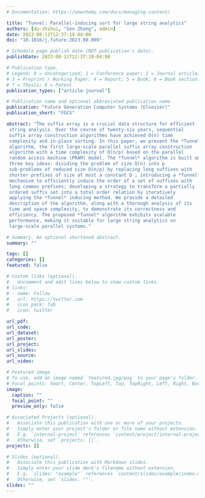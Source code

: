 ```yaml
---
# Documentation: https://wowchemy.com/docs/managing-content/

title: "Tunnel: Parallel-inducing sort for large string analytics"
authors: [du-zhihui, "Sen Zhang", admin]
date: 2023-08-11T12:37:19-04:00
doi: "10.1016/j.future.2023.08.009"

# Schedule page publish date (NOT publication's date).
publishDate: 2023-08-11T12:37:19-04:00

# Publication type.
# Legend: 0 = Uncategorized; 1 = Conference paper; 2 = Journal article;
# 3 = Preprint / Working Paper; 4 = Report; 5 = Book; 6 = Book section;
# 7 = Thesis; 8 = Patent
publication_types: ["article-journal"]

# Publication name and optional abbreviated publication name.
publication: "Future Generation Computer Systems (Elsevier)"
publication_short: "FGCS"

abstract: "The suffix array is a crucial data structure for efficient
 string analysis. Over the course of twenty-six years, sequential
 suffix array construction algorithms have achieved O(n) time
 complexity and in-place sorting. In this paper, we present the *Tunnel*
 algorithm, the first large-scale parallel suffix array construction
 algorithm with a time complexity of O(n/p) based on the parallel
 random access machine (PRAM) model. The *Tunnel* algorithm is built on
 three key ideas: dividing the problem of size O(n) into p
 sub-problems of reduced size O(n/p) by replacing long suffixes with
 shorter prefixes of size at most a constant D ; introducing a *Tunnel*
 mechanism to efficiently induce the order of a set of suffixes with
 long common prefixes; developing a strategy to transform a partially
 ordered suffix set into a total order relation by iteratively
 applying the *Tunnel* inducing method. We provide a detailed
 description of the algorithm, along with a thorough analysis of its
 time and space complexity, to demonstrate its correctness and
 efficiency. The proposed *Tunnel* algorithm exhibits scalable
 performance, making it suitable for large string analytics on
 large-scale parallel systems."

# Summary. An optional shortened abstract.
summary: ""

tags: []
categories: []
featured: false

# Custom links (optional).
#   Uncomment and edit lines below to show custom links.
# links:
# - name: Follow
#   url: https://twitter.com
#   icon_pack: fab
#   icon: twitter

url_pdf:
url_code:
url_dataset:
url_poster:
url_project:
url_slides:
url_source:
url_video:

# Featured image
# To use, add an image named `featured.jpg/png` to your page's folder. 
# Focal points: Smart, Center, TopLeft, Top, TopRight, Left, Right, BottomLeft, Bottom, BottomRight.
image:
  caption: ""
  focal_point: ""
  preview_only: false

# Associated Projects (optional).
#   Associate this publication with one or more of your projects.
#   Simply enter your project's folder or file name without extension.
#   E.g. `internal-project` references `content/project/internal-project/index.md`.
#   Otherwise, set `projects: []`.
projects: []

# Slides (optional).
#   Associate this publication with Markdown slides.
#   Simply enter your slide deck's filename without extension.
#   E.g. `slides: "example"` references `content/slides/example/index.md`.
#   Otherwise, set `slides: ""`.
slides: ""
---
```


